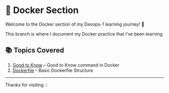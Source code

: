 # 🐳 Docker Section

Welcome to the Docker section of my Devops-1 learning journey! 🚀

This branch is where I document my Docker practice that I’ve been learning

## 📚 Topics Covered

1. [Good to Know](./Good_toKnow.md) – Good to Know command in Docker
2. [Dockerfile](./Dockerfile) – Basic Dockerfile Structure

---
Thanks for visiting 💡